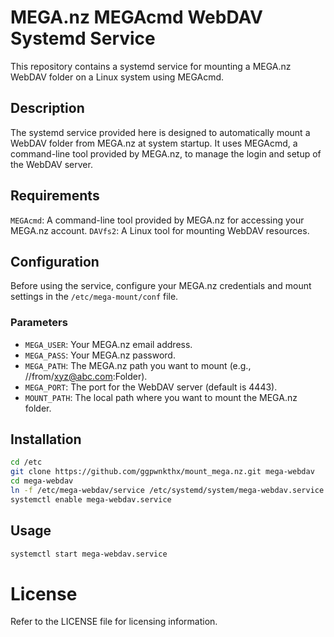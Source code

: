 # MEGA.nz MEGAcmd WebDAV Systemd Service
This repository contains a systemd service for mounting a MEGA.nz WebDAV folder on a Linux system using MEGAcmd.

## Description
The systemd service provided here is designed to automatically mount a WebDAV folder from MEGA.nz at system startup. It uses MEGAcmd, a command-line tool provided by MEGA.nz, to manage the login and setup of the WebDAV server.

## Requirements
`MEGAcmd`: A command-line tool provided by MEGA.nz for accessing your MEGA.nz account.
`DAVfs2`: A Linux tool for mounting WebDAV resources.

## Configuration
Before using the service, configure your MEGA.nz credentials and mount settings in the `/etc/mega-mount/conf` file.

### Parameters
* `MEGA_USER`: Your MEGA.nz email address.
* `MEGA_PASS`: Your MEGA.nz password.
* `MEGA_PATH`: The MEGA.nz path you want to mount (e.g., //from/xyz@abc.com:Folder).
* `MEGA_PORT`: The port for the WebDAV server (default is 4443).
* `MOUNT_PATH`: The local path where you want to mount the MEGA.nz folder.

## Installation
```bash
cd /etc
git clone https://github.com/ggpwnkthx/mount_mega.nz.git mega-webdav
cd mega-webdav
ln -f /etc/mega-webdav/service /etc/systemd/system/mega-webdav.service
systemctl enable mega-webdav.service
```

## Usage
```bash
systemctl start mega-webdav.service
```

# License
Refer to the LICENSE file for licensing information.

